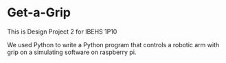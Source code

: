# Get-a-Grip

This is Design Project 2 for IBEHS 1P10 

We used Python to write a Python program that controls a robotic arm with grip on a simulating software on raspberry pi. 

